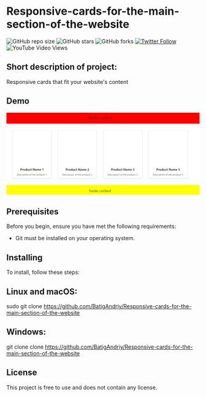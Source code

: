 # Responsive-cards-for-the-main-section-of-the-website

![GitHub repo size](https://img.shields.io/github/repo-size/BatigAndriy/footer-2)
![GitHub stars](https://img.shields.io/github/stars/BatigAndriy/footer-2?style=social)
![GitHub forks](https://img.shields.io/github/forks/BatigAndriy/footer-2?style=social)
[![Twitter Follow](https://img.shields.io/twitter/follow/yourtwitterhandle?style=social)](https://twitter.com/yourtwitterhandle)
![YouTube Video Views](https://img.shields.io/youtube/views/dQw4w9WgXcQ?style=social)

## Short description of project:
Responsive cards that fit your website's content

## Demo
![-](card_1.jpg)

## Prerequisites
Before you begin, ensure you have met the following requirements:
- Git must be installed on your operating system.

## Installing
To install, follow these steps:

## Linux and macOS:
sudo git clone https://github.com/BatigAndriy/Responsive-cards-for-the-main-section-of-the-website

## Windows:
git clone clone https://github.com/BatigAndriy/Responsive-cards-for-the-main-section-of-the-website

## License
This project is free to use and does not contain any license.
